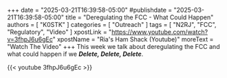 +++
date = "2025-03-21T16:39:58-05:00"
#publishdate = "2025-03-21T16:39:58-05:00"
title = "Deregulating the FCC - What Could Happen"
authors = [ "K0STK" ]
categories = [ "Outreach" ]
tags = [ "N2RJ", "FCC", "Regulatory", "Video" ]
xpostLink = "https://www.youtube.com/watch?v=3fhpJ6u6gEc"
xpostName = "Ria's Ham Shack (Youtube)"
moreText = "Watch The Video"
+++
This week we talk about deregulating the FCC and what could happen if we
***Delete, Delete, Delete***.
<!--more-->

{{< youtube 3fhpJ6u6gEc >}}
